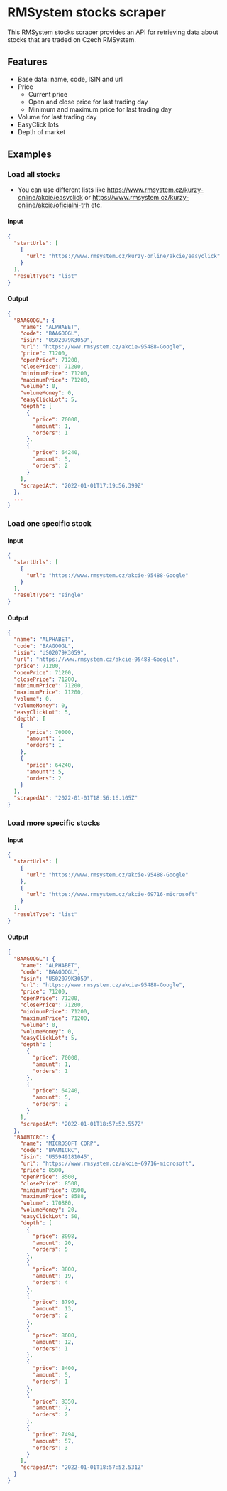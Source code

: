 # RMSystem stocks scraper

This RMSystem stocks scraper provides an API for retrieving data about stocks that are traded on Czech RMSystem.

## Features

- Base data: name, code, ISIN and url
- Price
  - Current price
  - Open and close price for last trading day
  - Minimum and maximum price for last trading day
- Volume for last trading day
- EasyClick lots
- Depth of market

## Examples

### Load all stocks

- You can use different lists like https://www.rmsystem.cz/kurzy-online/akcie/easyclick or https://www.rmsystem.cz/kurzy-online/akcie/oficialni-trh etc.

#### Input

```json
{
  "startUrls": [
    {
      "url": "https://www.rmsystem.cz/kurzy-online/akcie/easyclick"
    }
  ], 
  "resultType": "list"
}
```

#### Output

```json
{
  "BAAGOOGL": {
    "name": "ALPHABET",
    "code": "BAAGOOGL",
    "isin": "US02079K3059",
    "url": "https://www.rmsystem.cz/akcie-95488-Google",
    "price": 71200,
    "openPrice": 71200,
    "closePrice": 71200,
    "minimumPrice": 71200,
    "maximumPrice": 71200,
    "volume": 0,
    "volumeMoney": 0,
    "easyClickLot": 5,
    "depth": [
      {
        "price": 70000,
        "amount": 1,
        "orders": 1
      },
      {
        "price": 64240,
        "amount": 5,
        "orders": 2
      }
    ],
    "scrapedAt": "2022-01-01T17:19:56.399Z"
  },
  ...
}
```

### Load one specific stock

#### Input

```json
{
  "startUrls": [
    {
      "url": "https://www.rmsystem.cz/akcie-95488-Google"
    }
  ], 
  "resultType": "single"
}
```

#### Output

```json
{
  "name": "ALPHABET",
  "code": "BAAGOOGL",
  "isin": "US02079K3059",
  "url": "https://www.rmsystem.cz/akcie-95488-Google",
  "price": 71200,
  "openPrice": 71200,
  "closePrice": 71200,
  "minimumPrice": 71200,
  "maximumPrice": 71200,
  "volume": 0,
  "volumeMoney": 0,
  "easyClickLot": 5,
  "depth": [
    {
      "price": 70000,
      "amount": 1,
      "orders": 1
    },
    {
      "price": 64240,
      "amount": 5,
      "orders": 2
    }
  ],
  "scrapedAt": "2022-01-01T18:56:16.105Z"
}
```

### Load more specific stocks

#### Input

```json
{
  "startUrls": [
    {
      "url": "https://www.rmsystem.cz/akcie-95488-Google"
    },
    {
      "url": "https://www.rmsystem.cz/akcie-69716-microsoft"
    }
  ], 
  "resultType": "list"
}
```

#### Output

```json
{
  "BAAGOOGL": {
    "name": "ALPHABET",
    "code": "BAAGOOGL",
    "isin": "US02079K3059",
    "url": "https://www.rmsystem.cz/akcie-95488-Google",
    "price": 71200,
    "openPrice": 71200,
    "closePrice": 71200,
    "minimumPrice": 71200,
    "maximumPrice": 71200,
    "volume": 0,
    "volumeMoney": 0,
    "easyClickLot": 5,
    "depth": [
      {
        "price": 70000,
        "amount": 1,
        "orders": 1
      },
      {
        "price": 64240,
        "amount": 5,
        "orders": 2
      }
    ],
    "scrapedAt": "2022-01-01T18:57:52.557Z"
  },
  "BAAMICRC": {
    "name": "MICROSOFT CORP",
    "code": "BAAMICRC",
    "isin": "US5949181045",
    "url": "https://www.rmsystem.cz/akcie-69716-microsoft",
    "price": 8500,
    "openPrice": 8500,
    "closePrice": 8500,
    "minimumPrice": 8500,
    "maximumPrice": 8588,
    "volume": 170880,
    "volumeMoney": 20,
    "easyClickLot": 50,
    "depth": [
      {
        "price": 8998,
        "amount": 20,
        "orders": 5
      },
      {
        "price": 8800,
        "amount": 19,
        "orders": 4
      },
      {
        "price": 8790,
        "amount": 13,
        "orders": 2
      },
      {
        "price": 8600,
        "amount": 12,
        "orders": 1
      },
      {
        "price": 8400,
        "amount": 5,
        "orders": 1
      },
      {
        "price": 8350,
        "amount": 7,
        "orders": 2
      },
      {
        "price": 7494,
        "amount": 57,
        "orders": 3
      }
    ],
    "scrapedAt": "2022-01-01T18:57:52.531Z"
  }
}
```